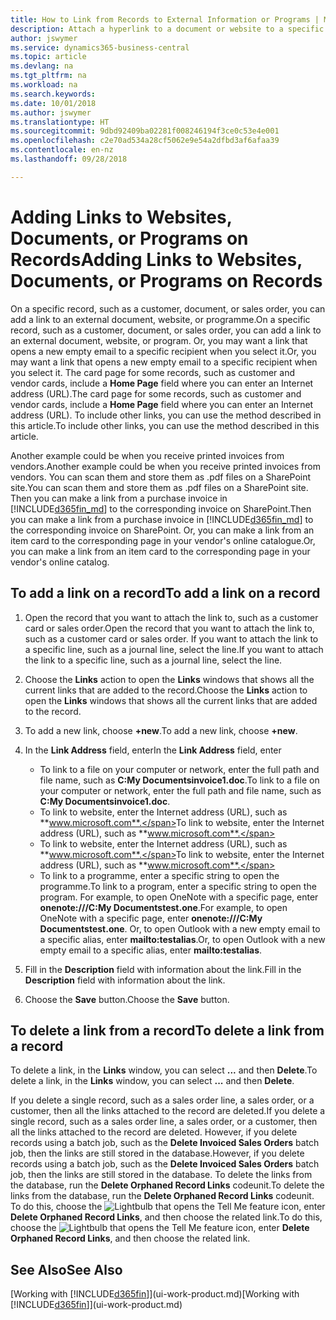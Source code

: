 ```yaml
---
title: How to Link from Records to External Information or Programs | Microsoft Docs
description: Attach a hyperlink to a document or website to a specific record, such as a customer or document.
author: jswymer
ms.service: dynamics365-business-central
ms.topic: article
ms.devlang: na
ms.tgt_pltfrm: na
ms.workload: na
ms.search.keywords: 
ms.date: 10/01/2018
ms.author: jswymer
ms.translationtype: HT
ms.sourcegitcommit: 9dbd92409ba02281f008246194f3ce0c53e4e001
ms.openlocfilehash: c2e70ad534a28cf5062e9e54a2dfbd3af6afaa39
ms.contentlocale: en-nz
ms.lasthandoff: 09/28/2018

---
```

# <a name="adding-links-to-websites-documents-or-programs-on-records"></a><span data-ttu-id="fd7e2-103">Adding Links to Websites, Documents, or Programs on Records</span><span class="sxs-lookup"><span data-stu-id="fd7e2-103">Adding Links to Websites, Documents, or Programs on Records</span></span>
<span data-ttu-id="fd7e2-104">On a specific record, such as a customer, document, or sales order, you can add a link to an external document, website, or programme.</span><span class="sxs-lookup"><span data-stu-id="fd7e2-104">On a specific record, such as a customer, document, or sales order, you can add a link to an external document, website, or program.</span></span> <span data-ttu-id="fd7e2-105">Or, you may want a link that opens a new empty email to a specific recipient when you select it.</span><span class="sxs-lookup"><span data-stu-id="fd7e2-105">Or, you may want a link that opens a new empty email to a specific recipient when you select it.</span></span> <span data-ttu-id="fd7e2-106">The card page for some records, such as customer and vendor cards, include a **Home Page** field where you can enter an Internet address (URL).</span><span class="sxs-lookup"><span data-stu-id="fd7e2-106">The card page for some records, such as customer and vendor cards, include a **Home Page** field where you can enter an Internet address (URL).</span></span> <span data-ttu-id="fd7e2-107">To include other links, you can use the method described in this article.</span><span class="sxs-lookup"><span data-stu-id="fd7e2-107">To include other links, you can use the method described in this article.</span></span>

<span data-ttu-id="fd7e2-108">Another example could be when you receive printed invoices from vendors.</span><span class="sxs-lookup"><span data-stu-id="fd7e2-108">Another example could be when you receive printed invoices from vendors.</span></span> <span data-ttu-id="fd7e2-109">You can scan them and store them as .pdf files on a SharePoint site.</span><span class="sxs-lookup"><span data-stu-id="fd7e2-109">You can scan them and store them as .pdf files on a SharePoint site.</span></span> <span data-ttu-id="fd7e2-110">Then you can make a link from a purchase invoice in [!INCLUDE[d365fin_md](includes/d365fin_md.md)] to the corresponding invoice on  SharePoint.</span><span class="sxs-lookup"><span data-stu-id="fd7e2-110">Then you can make a link from a purchase invoice in [!INCLUDE[d365fin_md](includes/d365fin_md.md)] to the corresponding invoice on  SharePoint.</span></span> <span data-ttu-id="fd7e2-111">Or, you can make a link from an item card to the corresponding page in your vendor's online catalogue.</span><span class="sxs-lookup"><span data-stu-id="fd7e2-111">Or, you can make a link from an item card to the corresponding page in your vendor's online catalog.</span></span>

## <a name="to-add-a-link-on-a-record"></a><span data-ttu-id="fd7e2-112">To add a link on a record</span><span class="sxs-lookup"><span data-stu-id="fd7e2-112">To add a link on a record</span></span>   

1.  <span data-ttu-id="fd7e2-113">Open the record that you want to attach the link to, such as a customer card or sales order.</span><span class="sxs-lookup"><span data-stu-id="fd7e2-113">Open the record that you want to attach the link to, such as a customer card or sales order.</span></span> <span data-ttu-id="fd7e2-114">If you want to attach the link to a specific line, such as a journal line, select the line.</span><span class="sxs-lookup"><span data-stu-id="fd7e2-114">If you want to attach the link to a specific line, such as a journal line, select the line.</span></span>  

2.  <span data-ttu-id="fd7e2-115">Choose the **Links** action to open the **Links** windows that shows all the current links that are added to the record.</span><span class="sxs-lookup"><span data-stu-id="fd7e2-115">Choose the **Links** action to open the **Links** windows that shows all the current links that are added to the record.</span></span>

3. <span data-ttu-id="fd7e2-116">To add a new link, choose **+new**.</span><span class="sxs-lookup"><span data-stu-id="fd7e2-116">To add a new link, choose **+new**.</span></span>

4.  <span data-ttu-id="fd7e2-117">In the **Link Address** field, enter</span><span class="sxs-lookup"><span data-stu-id="fd7e2-117">In the **Link Address** field, enter</span></span>

    -   <span data-ttu-id="fd7e2-118">To link to a file on your computer or network, enter the full path and file name, such as  **C:My Documentsinvoice1.doc**.</span><span class="sxs-lookup"><span data-stu-id="fd7e2-118">To link to a file on your computer or network, enter the full path and file name, such as  **C:My Documentsinvoice1.doc**.</span></span>
    -   <span data-ttu-id="fd7e2-119">To link to website, enter the Internet address (URL), such as **www.microsoft.com**.</span><span class="sxs-lookup"><span data-stu-id="fd7e2-119">To link to website, enter the Internet address (URL), such as **www.microsoft.com**.</span></span>
    -   <span data-ttu-id="fd7e2-120">To link to website, enter the Internet address (URL), such as **www.microsoft.com**.</span><span class="sxs-lookup"><span data-stu-id="fd7e2-120">To link to website, enter the Internet address (URL), such as **www.microsoft.com**.</span></span>
    -   <span data-ttu-id="fd7e2-121">To link to a programme, enter a specific string to open the programme.</span><span class="sxs-lookup"><span data-stu-id="fd7e2-121">To link to a program, enter a specific string to open the program.</span></span> <span data-ttu-id="fd7e2-122">For example, to open OneNote with a specific page, enter **onenote:///C:My Documentstest.one**.</span><span class="sxs-lookup"><span data-stu-id="fd7e2-122">For example, to open OneNote with a specific page, enter **onenote:///C:My Documentstest.one**.</span></span> <span data-ttu-id="fd7e2-123">Or, to open Outlook with a new empty email to a specific alias, enter **mailto:testalias**.</span><span class="sxs-lookup"><span data-stu-id="fd7e2-123">Or, to open Outlook with a new empty email to a specific alias, enter **mailto:testalias**.</span></span>  

5.  <span data-ttu-id="fd7e2-124">Fill in the **Description** field with information about the link.</span><span class="sxs-lookup"><span data-stu-id="fd7e2-124">Fill in the **Description** field with information about the link.</span></span>  

6.  <span data-ttu-id="fd7e2-125">Choose the **Save** button.</span><span class="sxs-lookup"><span data-stu-id="fd7e2-125">Choose the **Save** button.</span></span>  

## <a name="to-delete-a-link-from-a-record"></a><span data-ttu-id="fd7e2-126">To delete a link from a record</span><span class="sxs-lookup"><span data-stu-id="fd7e2-126">To delete a link from a record</span></span>  

<span data-ttu-id="fd7e2-127">To delete a link, in the **Links** window, you can select **...** and then **Delete**.</span><span class="sxs-lookup"><span data-stu-id="fd7e2-127">To delete a link, in the **Links** window, you can select **...** and then **Delete**.</span></span>

<span data-ttu-id="fd7e2-128">If you delete a single record, such as a sales order line, a sales order, or a customer, then all the links attached to the record are deleted.</span><span class="sxs-lookup"><span data-stu-id="fd7e2-128">If you delete a single record, such as a sales order line, a sales order, or a customer, then all the links attached to the record are deleted.</span></span> <span data-ttu-id="fd7e2-129">However, if you delete records using a batch job, such as the **Delete Invoiced Sales Orders** batch job, then the links are still stored in the database.</span><span class="sxs-lookup"><span data-stu-id="fd7e2-129">However, if you delete records using a batch job, such as the **Delete Invoiced Sales Orders** batch job, then the links are still stored in the database.</span></span> <span data-ttu-id="fd7e2-130">To delete the links from the database, run the **Delete Orphaned Record Links** codeunit.</span><span class="sxs-lookup"><span data-stu-id="fd7e2-130">To delete the links from the database, run the **Delete Orphaned Record Links** codeunit.</span></span> <span data-ttu-id="fd7e2-131">To do this, choose the ![Lightbulb that opens the Tell Me feature](media/ui-search/search_small.png "Tell me what you want to do") icon, enter **Delete Orphaned Record Links**, and then choose the related link.</span><span class="sxs-lookup"><span data-stu-id="fd7e2-131">To do this, choose the ![Lightbulb that opens the Tell Me feature](media/ui-search/search_small.png "Tell me what you want to do") icon, enter **Delete Orphaned Record Links**, and then choose the related link.</span></span>   

<!-- ### To run delete orphaned record links  

1.  Choose the ![Lightbulb that opens the Tell Me feature](media/ui-search/search_small.png "Tell me what you want to do") icon, enter **Data Deletion**, and then choose the related link.  

2.  In the **Data Deletion** window, choose **Tasks**, and then choose **Delete Orphaned Record Links**.  -->

## <a name="see-also"></a><span data-ttu-id="fd7e2-132">See Also</span><span class="sxs-lookup"><span data-stu-id="fd7e2-132">See Also</span></span>  
<span data-ttu-id="fd7e2-133">[Working with [!INCLUDE[d365fin](includes/d365fin_md.md)]](ui-work-product.md)</span><span class="sxs-lookup"><span data-stu-id="fd7e2-133">[Working with [!INCLUDE[d365fin](includes/d365fin_md.md)]](ui-work-product.md)</span></span>  

